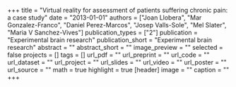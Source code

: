+++
title = "Virtual reality for assessment of patients suffering chronic pain: a case study"
date = "2013-01-01"
authors = ["Joan Llobera", "Mar Gonzalez-Franco", "Daniel Perez-Marcos", "Josep Valls-Sole", "Mel Slater", "Maria V Sanchez-Vives"]
publication_types = ["2"]
publication = "Experimental brain research"
publication_short = "Experimental brain research"
abstract = ""
abstract_short = ""
image_preview = ""
selected = false
projects = []
tags = []
url_pdf = ""
url_preprint = ""
url_code = ""
url_dataset = ""
url_project = ""
url_slides = ""
url_video = ""
url_poster = ""
url_source = ""
math = true
highlight = true
[header]
image = ""
caption = ""
+++

